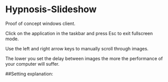 # Hypnosis-Slideshow
Proof of concept windows client.

Click on the application in the taskbar and press Esc to exit fullscreen mode.

Use the left and right arrow keys to manually scroll through images.

The lower you set the delay between images the more the performance of your computer will suffer.

##Setting explanation:

